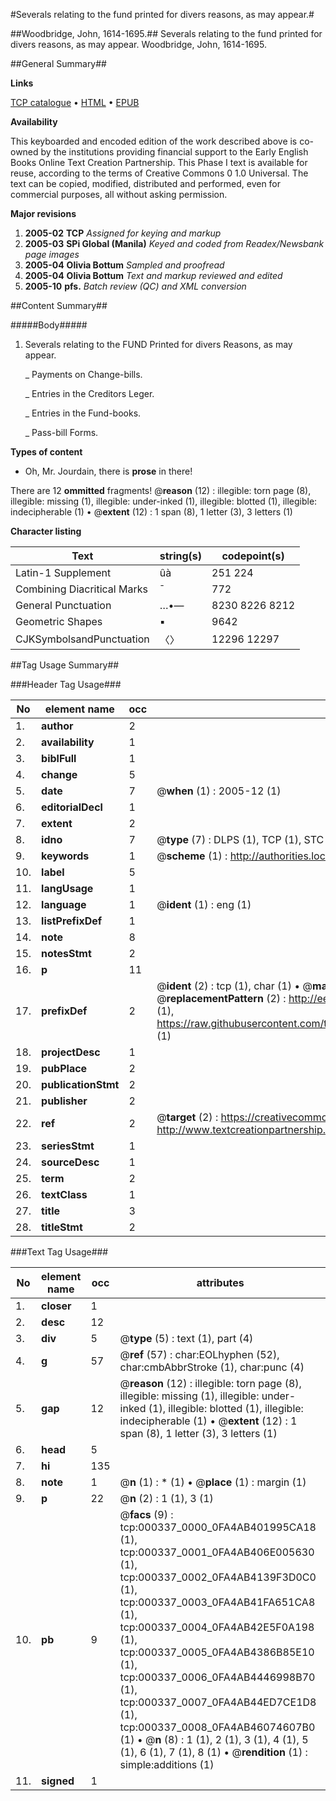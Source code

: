 #Severals relating to the fund printed for divers reasons, as may appear.#

##Woodbridge, John, 1614-1695.##
Severals relating to the fund printed for divers reasons, as may appear.
Woodbridge, John, 1614-1695.

##General Summary##

**Links**

[TCP catalogue](http://www.ota.ox.ac.uk/tcp/)  • 
[HTML](http://tei.it.ox.ac.uk/tcp/Texts-HTML/free/N00/N00265.html)  • 
[EPUB](http://tei.it.ox.ac.uk/tcp/Texts-EPUB/free/N00/N00265.epub)

**Availability**

This keyboarded and encoded edition of the
	       work described above is co-owned by the institutions
	       providing financial support to the Early English Books
	       Online Text Creation Partnership. This Phase I text is
	       available for reuse, according to the terms of Creative
	       Commons 0 1.0 Universal. The text can be copied,
	       modified, distributed and performed, even for
	       commercial purposes, all without asking permission.

**Major revisions**

1. __2005-02__ __TCP__ *Assigned for keying and markup*
1. __2005-03__ __SPi Global (Manila)__ *Keyed and coded from Readex/Newsbank page images*
1. __2005-04__ __Olivia Bottum__ *Sampled and proofread*
1. __2005-04__ __Olivia Bottum__ *Text and markup reviewed and edited*
1. __2005-10__ __pfs.__ *Batch review (QC) and XML conversion*

##Content Summary##

#####Body#####

1. Severals relating to the FUND Printed for divers Reasons, as may appear.

    _ Payments on Change-bills.

    _ Entries in the Creditors Leger.

    _ Entries in the Fund-books.

    _ Pass-bill Forms.

**Types of content**

  * Oh, Mr. Jourdain, there is **prose** in there!

There are 12 **ommitted** fragments! 
 @__reason__ (12) : illegible: torn page (8), illegible: missing (1), illegible: under-inked (1), illegible: blotted (1), illegible: indecipherable (1)  •  @__extent__ (12) : 1 span (8), 1 letter (3), 3 letters (1)

**Character listing**


|Text|string(s)|codepoint(s)|
|---|---|---|
|Latin-1 Supplement|ûà|251 224|
|Combining             Diacritical Marks|̄|772|
|General Punctuation|…•—|8230 8226 8212|
|Geometric Shapes|▪|9642|
|CJKSymbolsandPunctuation|〈〉|12296 12297|

##Tag Usage Summary##

###Header Tag Usage###

|No|element name|occ|attributes|
|---|---|---|---|
|1.|__author__|2||
|2.|__availability__|1||
|3.|__biblFull__|1||
|4.|__change__|5||
|5.|__date__|7| @__when__ (1) : 2005-12 (1)|
|6.|__editorialDecl__|1||
|7.|__extent__|2||
|8.|__idno__|7| @__type__ (7) : DLPS (1), TCP (1), STC (2), NOTIS (1), IMAGE-SET (1), EVANS-CITATION (1)|
|9.|__keywords__|1| @__scheme__ (1) : http://authorities.loc.gov/ (1)|
|10.|__label__|5||
|11.|__langUsage__|1||
|12.|__language__|1| @__ident__ (1) : eng (1)|
|13.|__listPrefixDef__|1||
|14.|__note__|8||
|15.|__notesStmt__|2||
|16.|__p__|11||
|17.|__prefixDef__|2| @__ident__ (2) : tcp (1), char (1)  •  @__matchPattern__ (2) : ([0-9\-]+):([0-9IVX]+) (1), (.+) (1)  •  @__replacementPattern__ (2) : http://eebo.chadwyck.com/downloadtiff?vid=$1&page=$2 (1), https://raw.githubusercontent.com/textcreationpartnership/Texts/master/tcpchars.xml#$1 (1)|
|18.|__projectDesc__|1||
|19.|__pubPlace__|2||
|20.|__publicationStmt__|2||
|21.|__publisher__|2||
|22.|__ref__|2| @__target__ (2) : https://creativecommons.org/publicdomain/zero/1.0/ (1), http://www.textcreationpartnership.org/docs/. (1)|
|23.|__seriesStmt__|1||
|24.|__sourceDesc__|1||
|25.|__term__|2||
|26.|__textClass__|1||
|27.|__title__|3||
|28.|__titleStmt__|2||


###Text Tag Usage###

|No|element name|occ|attributes|
|---|---|---|---|
|1.|__closer__|1||
|2.|__desc__|12||
|3.|__div__|5| @__type__ (5) : text (1), part (4)|
|4.|__g__|57| @__ref__ (57) : char:EOLhyphen (52), char:cmbAbbrStroke (1), char:punc (4)|
|5.|__gap__|12| @__reason__ (12) : illegible: torn page (8), illegible: missing (1), illegible: under-inked (1), illegible: blotted (1), illegible: indecipherable (1)  •  @__extent__ (12) : 1 span (8), 1 letter (3), 3 letters (1)|
|6.|__head__|5||
|7.|__hi__|135||
|8.|__note__|1| @__n__ (1) : * (1)  •  @__place__ (1) : margin (1)|
|9.|__p__|22| @__n__ (2) : 1 (1), 3 (1)|
|10.|__pb__|9| @__facs__ (9) : tcp:000337_0000_0FA4AB401995CA18 (1), tcp:000337_0001_0FA4AB406E005630 (1), tcp:000337_0002_0FA4AB4139F3D0C0 (1), tcp:000337_0003_0FA4AB41FA651CA8 (1), tcp:000337_0004_0FA4AB42E5F0A198 (1), tcp:000337_0005_0FA4AB4386B85E10 (1), tcp:000337_0006_0FA4AB4446998B70 (1), tcp:000337_0007_0FA4AB44ED7CE1D8 (1), tcp:000337_0008_0FA4AB46074607B0 (1)  •  @__n__ (8) : 1 (1), 2 (1), 3 (1), 4 (1), 5 (1), 6 (1), 7 (1), 8 (1)  •  @__rendition__ (1) : simple:additions (1)|
|11.|__signed__|1||
